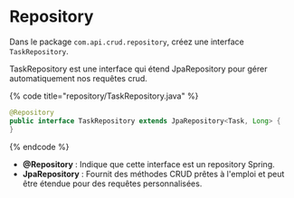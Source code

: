 # Repository

Dans le package `com.api.crud.repository`, créez une interface `TaskRepository`.

TaskRepository est une interface qui étend JpaRepository pour gérer automatiquement nos requêtes crud.

{% code title="repository/TaskRepository.java" %}
```java
@Repository
public interface TaskRepository extends JpaRepository<Task, Long> {
}
```
{% endcode %}

* **@Repository** : Indique que cette interface est un repository Spring.
* **JpaRepository** : Fournit des méthodes CRUD prêtes à l'emploi et peut être étendue pour des requêtes personnalisées.
